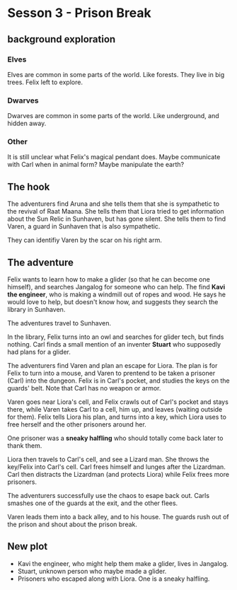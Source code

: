 # Sesson 3 - Prison Break 

## background exploration

### Elves

Elves are common in some parts of the world.
Like forests. They live in big trees.
Felix left to explore.

### Dwarves

Dwarves are common in some parts of the world.
Like underground, and hidden away.

### Other

It is still unclear what Felix's magical pendant does.
Maybe communicate with Carl when in animal form?
Maybe manipulate the earth?

## The hook

The adventurers find Aruna and she tells them that she
is sympathetic to the revival of Raat Maana.
She tells them that Liora tried to get information about
the Sun Relic in Sunhaven, but has gone silent.
She tells them to find Varen, a guard in Sunhaven
that is also sympathetic.

They can identifiy Varen by the scar on his right arm.

## The adventure

Felix wants to learn how to make a glider
(so that he can become one himself),
and searches Jangalog for someone who can help.
The find **Kavi the engineer**, who is making a windmill
out of ropes and wood.
He says he would love to help, but doesn't know how,
and suggests they search the library in Sunhaven.

The adventures travel to Sunhaven.

In the library, Felix turns into an owl and searches
for glider tech, but finds nothing.
Carl finds a small mention of an inventer **Stuart**
who supposedly had plans for a glider.

The adventurers find Varen and plan an escape for Liora.
The plan is for Felix to turn into a mouse, and Varen
to prentend to be taken a prisoner (Carl) into the dungeon.
Felix is in Carl's pocket, and studies the keys on the
guards' belt.
Note that Carl has no weapon or armor.

Varen goes near Liora's cell, and Felix crawls out of Carl's
pocket and stays there, while Varen takes Carl to a cell,
him up, and leaves (waiting outside for them).
Felix tells Liora his plan, and turns into a key, which Liora
uses to free herself and the other prisoners around her.

One prisoner was a **sneaky halfling** who should totally
come back later to thank them.

Liora then travels to Carl's cell, and see a Lizard man.
She throws the key/Felix into Carl's cell.
Carl frees himself and lunges after the Lizardman.
Carl then distracts the Lizardman (and protects Liora)
while Felix frees more prisoners.

The adventurers successfully use the chaos to esape back out.
Carls smashes one of the guards at the exit, and the other
flees.

Varen leads them into a back alley, and to his house.
The guards rush out of the prison and shout about the
prison break.

## New plot

* Kavi the engineer, who might help them make a glider,
  lives in Jangalog.
* Stuart, unknown person who maybe made a glider.
* Prisoners who escaped along with Liora.
  One is a sneaky halfling.
